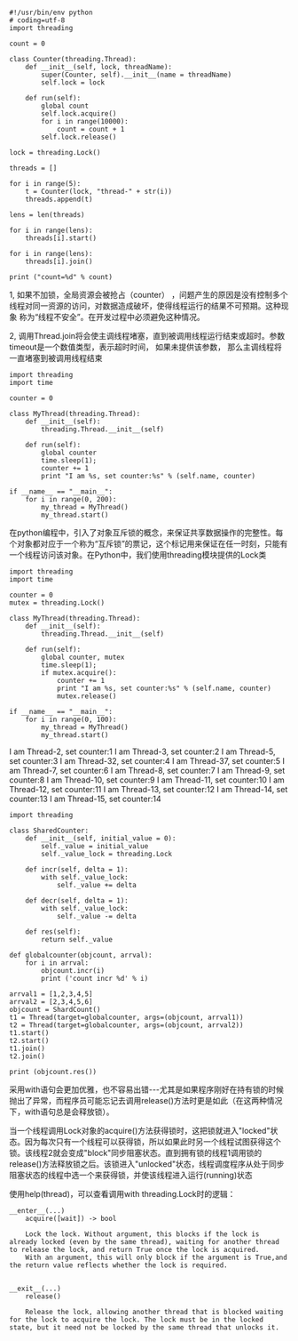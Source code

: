 ```

#!/usr/bin/env python
# coding=utf-8
import threading

count = 0

class Counter(threading.Thread):
    def __init__(self, lock, threadName):
        super(Counter, self).__init__(name = threadName)
        self.lock = lock

    def run(self):
        global count
        self.lock.acquire()
        for i in range(10000):
            count = count + 1
        self.lock.release()

lock = threading.Lock()

threads = []

for i in range(5):
    t = Counter(lock, "thread-" + str(i))
    threads.append(t)

lens = len(threads)

for i in range(lens):
    threads[i].start()

for i in range(lens):
    threads[i].join()

print ("count=%d" % count)

```

1, 如果不加锁，全局资源会被抢占（counter） ，问题产生的原因是没有控制多个线程对同一资源的访问，对数据造成破坏，使得线程运行的结果不可预期。这种现象
称为“线程不安全”。在开发过程中必须避免这种情况。

2, 调用Thread.join将会使主调线程堵塞，直到被调用线程运行结束或超时。参数timeout是一个数值类型，表示超时时间， 如果未提供该参数， 
那么主调线程将一直堵塞到被调用线程结束


```
import threading
import time
 
counter = 0
 
class MyThread(threading.Thread):
    def __init__(self):
        threading.Thread.__init__(self)
 
    def run(self):
        global counter
        time.sleep(1);
        counter += 1
        print "I am %s, set counter:%s" % (self.name, counter)
 
if __name__ == "__main__":
    for i in range(0, 200):
        my_thread = MyThread()
        my_thread.start()
```

在python编程中，引入了对象互斥锁的概念，来保证共享数据操作的完整性。每个对象都对应于一个称为“互斥锁”的票记，这个标记用来保证在任一时刻，只能有一个线程访问该对象。在Python中，我们使用threading模块提供的Lock类

```
import threading
import time
 
counter = 0
mutex = threading.Lock()
 
class MyThread(threading.Thread):
    def __init__(self):
        threading.Thread.__init__(self)
 
    def run(self):
        global counter, mutex
        time.sleep(1);
        if mutex.acquire():
            counter += 1
            print "I am %s, set counter:%s" % (self.name, counter)
            mutex.release()
 
if __name__ == "__main__":
    for i in range(0, 100):
        my_thread = MyThread()
        my_thread.start()
```

I am Thread-2, set counter:1
I am Thread-3, set counter:2
I am Thread-5, set counter:3
I am Thread-32, set counter:4
I am Thread-37, set counter:5
I am Thread-7, set counter:6
I am Thread-8, set counter:7
I am Thread-9, set counter:8
I am Thread-10, set counter:9
I am Thread-11, set counter:10
I am Thread-12, set counter:11
I am Thread-13, set counter:12
I am Thread-14, set counter:13
I am Thread-15, set counter:14


```
import threading

class SharedCounter:
    def __init__(self, initial_value = 0):
        self._value = initial_value
        self._value_lock = threading.Lock

    def incr(self, delta = 1):
        with self._value_lock:
            self._value += delta

    def decr(self, delta = 1):
        with self._value_lock:
            self._value -= delta

    def res(self):
        return self._value

def globalcounter(objcount, arrval):
    for i in arrval:
        objcount.incr(i)
        print ('count incr %d' % i)

arrval1 = [1,2,3,4,5]
arrval2 = [2,3,4,5,6]
objcount = ShardCount()
t1 = Thread(target=globalcounter, args=(objcount, arrval1))
t2 = Thread(target=globalcounter, args=(objcount, arrval2))
t1.start()
t2.start()
t1.join()
t2.join()

print (objcount.res())
```

采用with语句会更加优雅，也不容易出错---尤其是如果程序刚好在持有锁的时候抛出了异常，而程序员可能忘记去调用release()方法时更是如此（在这两种情况下，with语句总是会释放锁）。

当一个线程调用Lock对象的acquire()方法获得锁时，这把锁就进入"locked"状态。因为每次只有一个线程可以获得锁，所以如果此时另一个线程试图获得这个锁。该线程2就会变成"block"同步阻塞状态。直到拥有锁的线程1调用锁的release()方法释放锁之后。该锁进入"unlocked"状态，线程调度程序从处于同步阻塞状态的线程中选一个来获得锁，并使该线程进入运行(running)状态

使用help(thread)，可以查看调用with threading.Lock时的逻辑：

```
__enter__(...)
    acquire([wait]) -> bool

    Lock the lock. Without argument, this blocks if the lock is already locked (even by the same thread), waiting for another thread to release the lock, and return True once the lock is acquired.
    With an argument, this will only block if the argument is True,and the return value reflects whether the lock is required.


__exit__(...)
    release()

    Release the lock, allowing another thread that is blocked waiting for the lock to acquire the lock. The lock must be in the locked state, but it need not be locked by the same thread that unlocks it.
```



























